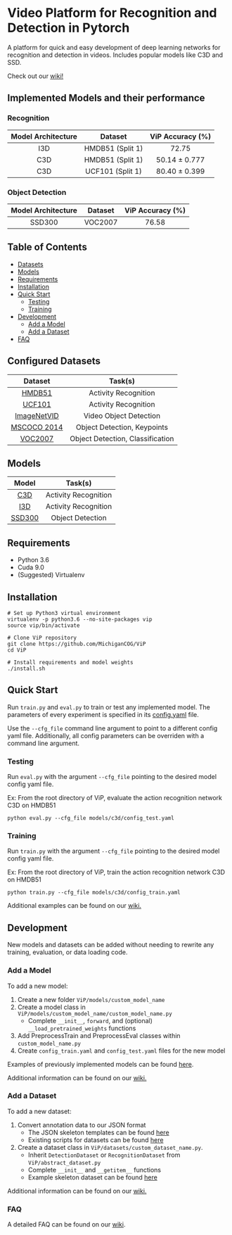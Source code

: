 # Video Platform for Recognition and Detection in Pytorch

A platform for quick and easy development of deep learning networks for recognition and detection in videos. Includes popular models like C3D and SSD.

Check out our [wiki!](https://github.com/MichiganCOG/ViP/wiki)

## Implemented Models and their performance

### Recognition
|  Model Architecture  |      Dataset       |    ViP Accuracy (%)   |  
|:--------------------:|:------------------:|:---------------------:|
|        I3D           |  HMDB51 (Split 1)  |    72.75              |
|        C3D           |  HMDB51 (Split 1)  |    50.14 ± 0.777      |
|        C3D           |  UCF101 (Split 1)  |    80.40 ± 0.399      |

### Object Detection
|  Model Architecture  |      Dataset       |    ViP Accuracy (%)   | 
|:--------------------:|:------------------:|:---------------------:|
|        SSD300        |  VOC2007  |    76.58      |
## Table of Contents

* [Datasets](#configured-datasets)
* [Models](#models)
* [Requirements](#requirements)
* [Installation](#installation)
* [Quick Start](#quick-start)
  * [Testing](#testing)
  * [Training](#training)
* [Development](#development)
  * [Add a Model](#add-a-model)
  * [Add a Dataset](#add-a-dataset)
* [FAQ](#faq)

## Configured Datasets
|   Dataset      |        Task(s)           |
|:--------------:|:------------------------:|
|[HMDB51](http://serre-lab.clps.brown.edu/resource/hmdb-a-large-human-motion-database/#Downloads)      | Activity Recognition   |
|[UCF101](https://www.crcv.ucf.edu/data/UCF101.php)                                                    | Activity Recognition   |
|[ImageNetVID](http://bvisionweb1.cs.unc.edu/ilsvrc2015/download-videos-3j16.php)                      | Video Object Detection |
|[MSCOCO 2014](http://cocodataset.org/#download)                                                       | Object Detection, Keypoints|
|[VOC2007](http://host.robots.ox.ac.uk/pascal/VOC/voc2007/)                                            | Object Detection, Classification|

## Models
|                     Model                        |        Task(s)       |
|:------------------------------------------------:|:--------------------:|
|[C3D](https://github.com/jfzhang95/pytorch-video-recognition/blob/master/network/C3D_model.py) | Activity Recognition |
|[I3D](https://github.com/piergiaj/pytorch-i3d) | Activity Recognition |
|[SSD300](https://github.com/amdegroot/ssd.pytorch)                                             | Object Detection     |

## Requirements

* Python 3.6
* Cuda 9.0
* (Suggested) Virtualenv

## Installation

```
# Set up Python3 virtual environment
virtualenv -p python3.6 --no-site-packages vip
source vip/bin/activate

# Clone ViP repository
git clone https://github.com/MichiganCOG/ViP
cd ViP

# Install requirements and model weights
./install.sh
```

## Quick Start
Run `train.py` and `eval.py` to train or test any implemented model. The parameters of every experiment is specified in its [config.yaml](https://github.com/MichiganCOG/ViP/blob/master/config_default_example.yaml) file. 

Use the `--cfg_file` command line argument to point to a different config yaml file.
Additionally, all config parameters can be overriden with a command line argument.

### Testing

Run `eval.py` with the argument `--cfg_file` pointing to the desired model config yaml file.


Ex: From the root directory of ViP, evaluate the action recognition network C3D on HMDB51
```
python eval.py --cfg_file models/c3d/config_test.yaml
```

### Training

Run `train.py` with the argument `--cfg_file` pointing to the desired model config yaml file.

Ex: From the root directory of ViP, train the action recognition network C3D on HMDB51
```
python train.py --cfg_file models/c3d/config_train.yaml
```

Additional examples can be found on our [wiki.](https://github.com/MichiganCOG/ViP/wiki)

## Development

New models and datasets can be added without needing to rewrite any training, evaluation, or data loading code.

### Add a Model

To add a new model:
1. Create a new folder `ViP/models/custom_model_name` 
2. Create a model class in `ViP/models/custom_model_name/custom_model_name.py`
	* Complete `__init__`, `forward`, and (optional) `__load_pretrained_weights` functions
3. Add PreprocessTrain and PreprocessEval classes within `custom_model_name.py`
4. Create `config_train.yaml` and `config_test.yaml` files for the new model

Examples of previously implemented models can be found [here](https://github.com/MichiganCOG/ViP/tree/master/models).

Additional information can be found on our [wiki.](https://github.com/MichiganCOG/ViP/wiki)

### Add a Dataset

To add a new dataset:
1. Convert annotation data to our JSON format
	* The JSON skeleton templates can be found [here](https://github.com/MichiganCOG/ViP/tree/master/datasets/templates)
	* Existing scripts for datasets can be found [here](https://github.com/MichiganCOG/ViP/tree/master/datasets/scripts)
2. Create a dataset class in `ViP/datasets/custom_dataset_name.py`.
	* Inherit `DetectionDataset` or `RecognitionDataset` from `ViP/abstract_dataset.py`
	* Complete `__init__` and `__getitem__` functions
	* Example skeleton dataset can be found [here](https://github.com/MichiganCOG/ViP/blob/master/datasets/templates/dataset_template.py)

Additional information can be found on our [wiki.](https://github.com/MichiganCOG/ViP/wiki)

### FAQ

A detailed FAQ can be found on our [wiki](https://github.com/MichiganCOG/ViP/wiki/FAQ).
